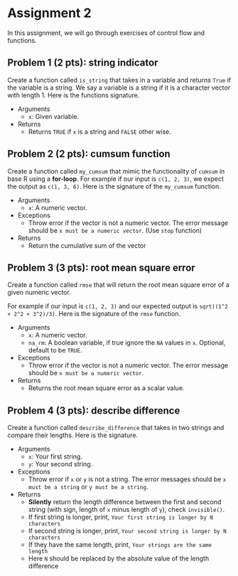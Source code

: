 # Assignment 2

In this assignment, we will go through exercises of control flow and functions.


## Problem 1 (2 pts): string indicator
Create a function called `is_string` that takes in a variable and returns `True`
if the variable is a string. We say a variable is a string if it is a character
vector with length 1. Here is the functions signature.
* Arguments
  * `x`: Given variable.
* Returns
  * Returns `TRUE` if `x` is a string and `FALSE` other wise.


## Problem 2 (2 pts): cumsum function
Create a function called `my_cumsum` that mimic the functionality of `cumsum` in
base R using a **for-loop**. For example if our input is `c(1, 2, 3)`, we expect
the output as `c(1, 3, 6)`. Here is the signature of the `my_cumsum` function.
* Arguments
  * `x`: A numeric vector.
* Exceptions
  * Throw error if the vector is not a numeric vector. The error message should
    be `x must be a numeric vector`. (Use `stop` function)
* Returns
  * Return the cumulative sum of the vector


## Problem 3 (3 pts): root mean square error
Create a function called `rmse` that will return the root mean square error of
a given numeric vector.

For example if our input is `c(1, 2, 3)` and our
expected output is `sqrt((1^2 + 2^2 + 3^2)/3)`. Here is the signature of the
`rmse` function.
* Arguments
  * `x`: A numeric vector.
  * `na_rm`: A boolean variable, if true ignore the `NA` values in `x`.
    Optional, default to be `TRUE`.
* Exceptions
  * Throw error if the vector is not a numeric vector. The error message should
    be `x must be a numeric vector`.
* Returns
  * Returns the root mean square error as a scalar value.


## Problem 4 (3 pts): describe difference
Create a function called `describe_difference` that takes in two strings and
compare their lengths. Here is the signature.
* Arguments
  * `x`: Your first string.
  * `y`: Your second string.
* Exceptions
  * Throw error if `x` or `y` is not a string. The error messages should be
    `x must be a string` or `y must be a string`.
* Returns
  * **Silently** return the length difference between the first and second
    string (with sign, length of `x` minus length of `y`), check `invisible()`.
  * If first string is longer, print, `Your first string is longer by N characters`
  * If second string is longer, print, `Your second string is longer by N characters`
  * If they have the same length, print, `Your strings are the same length`
  * Here `N` should be replaced by the absolute value of the length difference